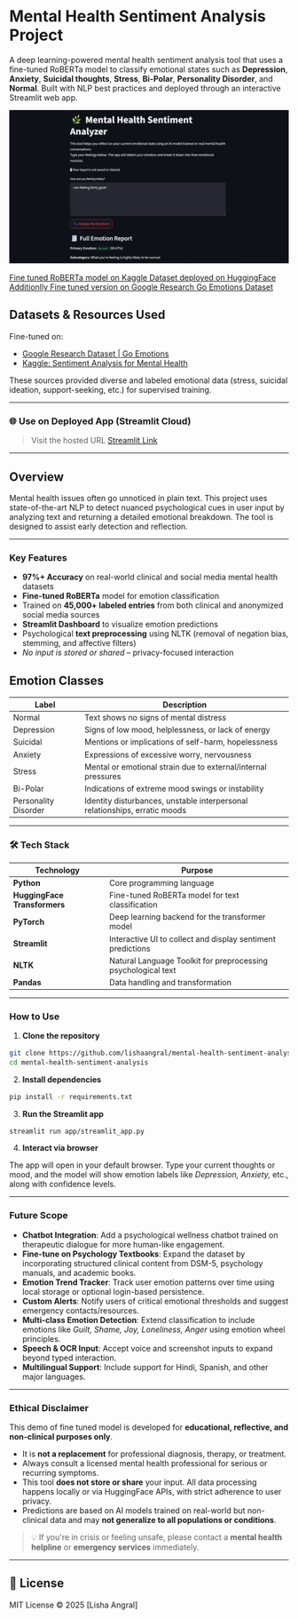# Mental Health Sentiment Analysis Project

A deep learning-powered mental health sentiment analysis tool that uses a fine-tuned RoBERTa model to classify emotional states such as **Depression**, **Anxiety**, **Suicidal thoughts**, **Stress**, **Bi-Polar**, **Personality Disorder**, and **Normal**. Built with NLP best practices and deployed through an interactive Streamlit web app.

![Mental Health Sentiment Monitor](./preview.png)

[Fine tuned RoBERTa model on Kaggle Dataset deployed on HuggingFace](https://huggingface.co/lishaangral/roberta-mental-health)
[Additionlly Fine tuned version on Google Research Go Emotions Dataset](https://huggingface.co/lishaangral/roberta-mental-health-v2)

## Datasets & Resources Used

Fine-tuned on:

* [Google Research Dataset | Go Emotions](https://huggingface.co/datasets/google-research-datasets/go_emotions)
* [Kaggle: Sentiment Analysis for Mental Health](https://www.kaggle.com/datasets/suchintikasarkar/sentiment-analysis-for-mental-health)

These sources provided diverse and labeled emotional data (stress, suicidal ideation, support-seeking, etc.) for supervised training.

---

### 🌐 Use on Deployed App (Streamlit Cloud)

> Visit the hosted URL [Streamlit Link](https://mental-health-sentiment-analysis.streamlit.app/)

---

## Overview

Mental health issues often go unnoticed in plain text. This project uses state-of-the-art NLP to detect nuanced psychological cues in user input by analyzing text and returning a detailed emotional breakdown. The tool is designed to assist early detection and reflection.

---

### Key Features

- **97%+ Accuracy** on real-world clinical and social media mental health datasets
- **Fine-tuned RoBERTa** model for emotion classification
- Trained on **45,000+ labeled entries** from both clinical and anonymized social media sources
- **Streamlit Dashboard** to visualize emotion predictions
- Psychological **text preprocessing** using NLTK (removal of negation bias, stemming, and affective filters)
- *No input is stored or shared* – privacy-focused interaction

## Emotion Classes

| Label                | Description                                                                 |
|---------------------|-----------------------------------------------------------------------------|
| Normal              | Text shows no signs of mental distress                                      |
| Depression          | Signs of low mood, helplessness, or lack of energy                          |
| Suicidal            | Mentions or implications of self-harm, hopelessness                         |
| Anxiety             | Expressions of excessive worry, nervousness                                 |
| Stress              | Mental or emotional strain due to external/internal pressures               |
| Bi-Polar            | Indications of extreme mood swings or instability                           |
| Personality Disorder| Identity disturbances, unstable interpersonal relationships, erratic moods |

---

### 🛠️ Tech Stack

| Technology                        | Purpose                                                       |
| --------------------------------- | ------------------------------------------------------------- |
| **Python**                        | Core programming language                                     |
| **HuggingFace Transformers**      | Fine-tuned RoBERTa model for text classification              |
| **PyTorch**                       | Deep learning backend for the transformer model               |
| **Streamlit**                     | Interactive UI to collect and display sentiment predictions   |
| **NLTK**                          | Natural Language Toolkit for preprocessing psychological text |
| **Pandas**                        | Data handling and transformation                              |

---

### How to Use

1. **Clone the repository**

```bash
git clone https://github.com/lishaangral/mental-health-sentiment-analysis
cd mental-health-sentiment-analysis
```

2. **Install dependencies**

```bash
pip install -r requirements.txt
```

3. **Run the Streamlit app**

```bash
streamlit run app/streamlit_app.py
```

4. **Interact via browser**

The app will open in your default browser.
Type your current thoughts or mood, and the model will show emotion labels like *Depression, Anxiety,* etc., along with confidence levels.

---

### Future Scope

* **Chatbot Integration**: Add a psychological wellness chatbot trained on therapeutic dialogue for more human-like engagement.
* **Fine-tune on Psychology Textbooks**: Expand the dataset by incorporating structured clinical content from DSM-5, psychology manuals, and academic books.
* **Emotion Trend Tracker**: Track user emotion patterns over time using local storage or optional login-based persistence.
* **Custom Alerts**: Notify users of critical emotional thresholds and suggest emergency contacts/resources.
* **Multi-class Emotion Detection**: Extend classification to include emotions like *Guilt, Shame, Joy, Loneliness, Anger* using emotion wheel principles.
* **Speech & OCR Input**: Accept voice and screenshot inputs to expand beyond typed interaction.
* **Multilingual Support**: Include support for Hindi, Spanish, and other major languages.

---

### Ethical Disclaimer

This demo of fine tuned model is developed for **educational, reflective, and non-clinical purposes only**.

* It is **not a replacement** for professional diagnosis, therapy, or treatment.
* Always consult a licensed mental health professional for serious or recurring symptoms.
* This tool **does not store or share** your input. All data processing happens locally or via HuggingFace APIs, with strict adherence to user privacy.
* Predictions are based on AI models trained on real-world but non-clinical data and may **not generalize to all populations or conditions**.

> 💡 If you're in crisis or feeling unsafe, please contact a **mental health helpline** or **emergency services** immediately.

---
## 🧾 License

MIT License © 2025 \[Lisha Angral]
